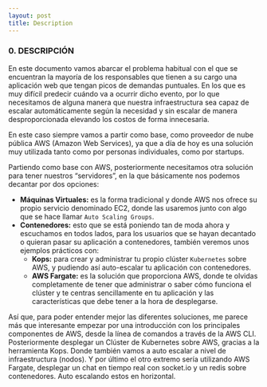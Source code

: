 ```yaml
---
layout: post
title: Description
---
```


<div id='id0' />

### **0. DESCRIPCIÓN**

En este documento vamos abarcar el problema habitual con el que se encuentran la mayoría de los responsables que tienen a su cargo una aplicación web que tengan picos de demandas puntuales. En los que es muy difícil predecir cuándo va a ocurrir dicho evento, por lo que necesitamos de alguna manera que nuestra infraestructura sea capaz de escalar automáticamente según la necesidad y sin escalar de manera desproporcionada elevando los costos de forma innecesaria.

En este caso siempre vamos a partir como base, como proveedor de nube pública AWS (Amazon Web Services), ya que a día de hoy es una solución muy utilizada tanto como por personas individuales, como por startups.

Partiendo como base con AWS, posteriormente necesitamos otra solución para tener nuestros “servidores”, en la que básicamente nos podemos decantar por dos opciones:

* **Máquinas Virtuales:** es la forma tradicional y donde AWS nos ofrece su propio servicio denominado EC2, donde las usaremos junto con algo que se hace llamar `Auto Scaling Groups`.
* **Contenedores:** esto que se está poniendo tan de moda ahora y escuchamos en todos lados, para los usuarios que se hayan decantado o quieran pasar su aplicación a contenedores, también veremos unos ejemplos prácticos con:
    * **Kops:** para crear y administrar tu propio clúster `Kubernetes` sobre AWS, y pudiendo así auto-escalar tu aplicación con contenedores.
    * **AWS Fargate:** es la solución que proporciona AWS, donde te olvidas completamente de tener que administrar o saber cómo funciona el clúster y te centras sencillamente en tu aplicación y las características que debe tener a la hora de desplegarse.

Así que, para poder entender mejor las diferentes soluciones, me parece más que interesante empezar por una introducción con los principales componentes de AWS, desde la línea de comandos a través de la AWS CLI.
Posteriormente desplegar un Clúster de Kubernetes sobre AWS, gracias a la herramienta Kops. Donde también vamos a auto escalar a nivel de infraestructura (nodos).
Y por último el otro extremo sería utilizando AWS Fargate, desplegar un chat en tiempo real con socket.io y un redis sobre contenedores. Auto escalando estos en horizontal.
